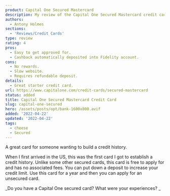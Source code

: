 ```yaml
---
product: Capital One Secured Mastercard
description: My review of the Capital One Secured Mastercard credit card.
authors:
  - Antony Holmes
sections:
  - 'Reviews/Credit Cards'
type: review
rating: 4
pros:
  - Easy to get approved for.
  - Cashback automatically deposited into Fidelity account.
cons:
  - No rewards.
  - Slow website.
  - Requires refundable deposit.
details:
  - Great starter credit card.
url: https://www.capitalone.com/credit-cards/secured-mastercard
status: added
title: Capital One Secured Mastercard Credit Card
slug: capital-one-secured
hero: /assets/posts/opt/bank-1600x800.avif
added: '2022-04-22'
updated: '2022-04-22'
tags:
  - cheese
  - Secured
---
```


A great card for someone wanting to build a credit history.

<!-- more -->

When I first arrived in the US, this was the first card I got to establish a credit history. Unlike some other secured cards, this card is free to apply for and has no associated fees. You can put down a deposit to increase your credit limit. Use this card for a year and then you can apply for an unsecured card.

_Do you have a Capital One secured card? What were your experiences? _
